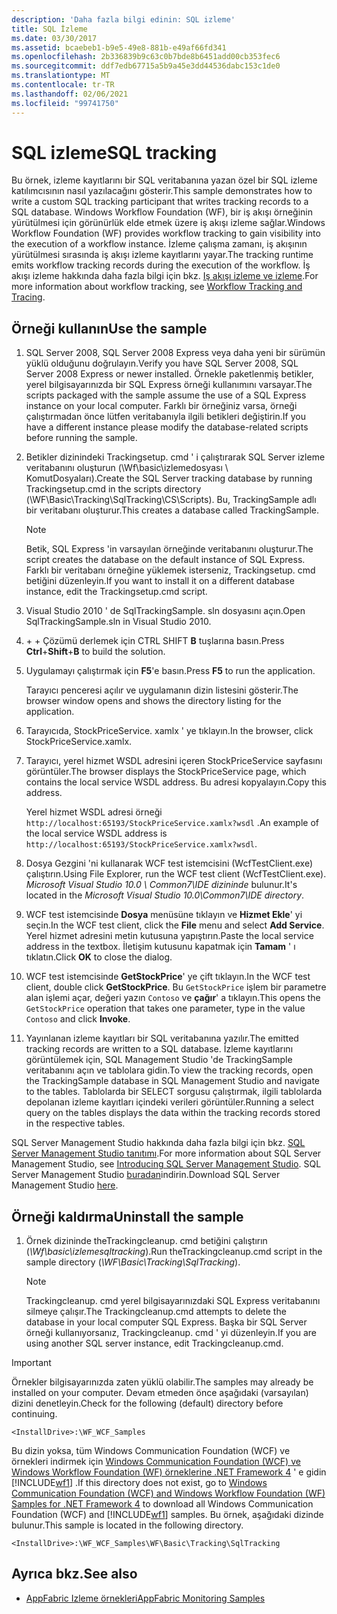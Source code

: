 ```yaml
---
description: 'Daha fazla bilgi edinin: SQL izleme'
title: SQL İzleme
ms.date: 03/30/2017
ms.assetid: bcaebeb1-b9e5-49e8-881b-e49af66fd341
ms.openlocfilehash: 2b336839b9c63c0b7bde8b6451add00cb353fec6
ms.sourcegitcommit: ddf7edb67715a5b9a45e3dd44536dabc153c1de0
ms.translationtype: MT
ms.contentlocale: tr-TR
ms.lasthandoff: 02/06/2021
ms.locfileid: "99741750"
---
```

# <a name="sql-tracking"></a><span data-ttu-id="e4edd-103">SQL izleme</span><span class="sxs-lookup"><span data-stu-id="e4edd-103">SQL tracking</span></span>

<span data-ttu-id="e4edd-104">Bu örnek, izleme kayıtlarını bir SQL veritabanına yazan özel bir SQL izleme katılımcısının nasıl yazılacağını gösterir.</span><span class="sxs-lookup"><span data-stu-id="e4edd-104">This sample demonstrates how to write a custom SQL tracking participant that writes tracking records to a SQL database.</span></span> <span data-ttu-id="e4edd-105">Windows Workflow Foundation (WF), bir iş akışı örneğinin yürütülmesi için görünürlük elde etmek üzere iş akışı izleme sağlar.</span><span class="sxs-lookup"><span data-stu-id="e4edd-105">Windows Workflow Foundation (WF) provides workflow tracking to gain visibility into the execution of a workflow instance.</span></span> <span data-ttu-id="e4edd-106">İzleme çalışma zamanı, iş akışının yürütülmesi sırasında iş akışı izleme kayıtlarını yayar.</span><span class="sxs-lookup"><span data-stu-id="e4edd-106">The tracking runtime emits workflow tracking records during the execution of the workflow.</span></span> <span data-ttu-id="e4edd-107">İş akışı izleme hakkında daha fazla bilgi için bkz. [Iş akışı izleme ve izleme](../workflow-tracking-and-tracing.md).</span><span class="sxs-lookup"><span data-stu-id="e4edd-107">For more information about workflow tracking, see [Workflow Tracking and Tracing](../workflow-tracking-and-tracing.md).</span></span>

## <a name="use-the-sample"></a><span data-ttu-id="e4edd-108">Örneği kullanın</span><span class="sxs-lookup"><span data-stu-id="e4edd-108">Use the sample</span></span>

1. <span data-ttu-id="e4edd-109">SQL Server 2008, SQL Server 2008 Express veya daha yeni bir sürümün yüklü olduğunu doğrulayın.</span><span class="sxs-lookup"><span data-stu-id="e4edd-109">Verify you have SQL Server 2008, SQL Server 2008 Express or newer installed.</span></span> <span data-ttu-id="e4edd-110">Örnekle paketlenmiş betikler, yerel bilgisayarınızda bir SQL Express örneği kullanımını varsayar.</span><span class="sxs-lookup"><span data-stu-id="e4edd-110">The scripts packaged with the sample assume the use of a SQL Express instance on your local computer.</span></span> <span data-ttu-id="e4edd-111">Farklı bir örneğiniz varsa, örneği çalıştırmadan önce lütfen veritabanıyla ilgili betikleri değiştirin.</span><span class="sxs-lookup"><span data-stu-id="e4edd-111">If you have a different instance please modify the database-related scripts before running the sample.</span></span>

2. <span data-ttu-id="e4edd-112">Betikler dizinindeki Trackingsetup. cmd ' i çalıştırarak SQL Server izleme veritabanını oluşturun (\Wf\basic\izlemedosyası \ KomutDosyaları).</span><span class="sxs-lookup"><span data-stu-id="e4edd-112">Create the SQL Server tracking database by running Trackingsetup.cmd in the scripts directory (\WF\Basic\Tracking\SqlTracking\CS\Scripts).</span></span> <span data-ttu-id="e4edd-113">Bu, TrackingSample adlı bir veritabanı oluşturur.</span><span class="sxs-lookup"><span data-stu-id="e4edd-113">This creates a database called TrackingSample.</span></span>

   > [!NOTE]
   > <span data-ttu-id="e4edd-114">Betik, SQL Express 'in varsayılan örneğinde veritabanını oluşturur.</span><span class="sxs-lookup"><span data-stu-id="e4edd-114">The script creates the database on the default instance of SQL Express.</span></span> <span data-ttu-id="e4edd-115">Farklı bir veritabanı örneğine yüklemek isterseniz, Trackingsetup. cmd betiğini düzenleyin.</span><span class="sxs-lookup"><span data-stu-id="e4edd-115">If you want to install it on a different database instance, edit the Trackingsetup.cmd script.</span></span>

3. <span data-ttu-id="e4edd-116">Visual Studio 2010 ' de SqlTrackingSample. sln dosyasını açın.</span><span class="sxs-lookup"><span data-stu-id="e4edd-116">Open SqlTrackingSample.sln in Visual Studio 2010.</span></span>

4. <span data-ttu-id="e4edd-117"> +  + Çözümü derlemek için CTRL SHIFT **B** tuşlarına basın.</span><span class="sxs-lookup"><span data-stu-id="e4edd-117">Press **Ctrl**+**Shift**+**B** to build the solution.</span></span>

5. <span data-ttu-id="e4edd-118">Uygulamayı çalıştırmak için **F5**'e basın.</span><span class="sxs-lookup"><span data-stu-id="e4edd-118">Press **F5** to run the application.</span></span>

   <span data-ttu-id="e4edd-119">Tarayıcı penceresi açılır ve uygulamanın dizin listesini gösterir.</span><span class="sxs-lookup"><span data-stu-id="e4edd-119">The browser window opens and shows the directory listing for the application.</span></span>

6. <span data-ttu-id="e4edd-120">Tarayıcıda, StockPriceService. xamlx ' ye tıklayın.</span><span class="sxs-lookup"><span data-stu-id="e4edd-120">In the browser, click StockPriceService.xamlx.</span></span>

7. <span data-ttu-id="e4edd-121">Tarayıcı, yerel hizmet WSDL adresini içeren StockPriceService sayfasını görüntüler.</span><span class="sxs-lookup"><span data-stu-id="e4edd-121">The browser displays the StockPriceService page, which contains the local service WSDL address.</span></span> <span data-ttu-id="e4edd-122">Bu adresi kopyalayın.</span><span class="sxs-lookup"><span data-stu-id="e4edd-122">Copy this address.</span></span>

   <span data-ttu-id="e4edd-123">Yerel hizmet WSDL adresi örneği `http://localhost:65193/StockPriceService.xamlx?wsdl` .</span><span class="sxs-lookup"><span data-stu-id="e4edd-123">An example of the local service WSDL address is `http://localhost:65193/StockPriceService.xamlx?wsdl`.</span></span>

8. <span data-ttu-id="e4edd-124">Dosya Gezgini 'ni kullanarak WCF test istemcisini (WcfTestClient.exe) çalıştırın.</span><span class="sxs-lookup"><span data-stu-id="e4edd-124">Using File Explorer, run the WCF test client (WcfTestClient.exe).</span></span> <span data-ttu-id="e4edd-125">*Microsoft Visual Studio 10.0 \ Common7\IDE dizininde* bulunur.</span><span class="sxs-lookup"><span data-stu-id="e4edd-125">It's located in the *Microsoft Visual Studio 10.0\Common7\IDE directory*.</span></span>

9. <span data-ttu-id="e4edd-126">WCF test istemcisinde **Dosya** menüsüne tıklayın ve **Hizmet Ekle**' yi seçin.</span><span class="sxs-lookup"><span data-stu-id="e4edd-126">In the WCF test client, click the **File** menu and select **Add Service**.</span></span> <span data-ttu-id="e4edd-127">Yerel hizmet adresini metin kutusuna yapıştırın.</span><span class="sxs-lookup"><span data-stu-id="e4edd-127">Paste the local service address in the textbox.</span></span> <span data-ttu-id="e4edd-128">İletişim kutusunu kapatmak için **Tamam** ' ı tıklatın.</span><span class="sxs-lookup"><span data-stu-id="e4edd-128">Click **OK** to close the dialog.</span></span>

10. <span data-ttu-id="e4edd-129">WCF test istemcisinde **GetStockPrice**' ye çift tıklayın.</span><span class="sxs-lookup"><span data-stu-id="e4edd-129">In the WCF test client, double click **GetStockPrice**.</span></span> <span data-ttu-id="e4edd-130">Bu `GetStockPrice` işlem bir parametre alan işlemi açar, değeri yazın `Contoso` ve **çağır**' a tıklayın.</span><span class="sxs-lookup"><span data-stu-id="e4edd-130">This opens the `GetStockPrice` operation that takes one parameter, type in the value `Contoso` and click **Invoke**.</span></span>

11. <span data-ttu-id="e4edd-131">Yayınlanan izleme kayıtları bir SQL veritabanına yazılır.</span><span class="sxs-lookup"><span data-stu-id="e4edd-131">The emitted tracking records are written to a SQL database.</span></span> <span data-ttu-id="e4edd-132">İzleme kayıtlarını görüntülemek için, SQL Management Studio 'de TrackingSample veritabanını açın ve tablolara gidin.</span><span class="sxs-lookup"><span data-stu-id="e4edd-132">To view the tracking records, open the TrackingSample database in SQL Management Studio and navigate to the tables.</span></span> <span data-ttu-id="e4edd-133">Tablolarda bir SELECT sorgusu çalıştırmak, ilgili tablolarda depolanan izleme kayıtları içindeki verileri görüntüler.</span><span class="sxs-lookup"><span data-stu-id="e4edd-133">Running a select query on the tables displays the data within the tracking records stored in the respective tables.</span></span>

   <span data-ttu-id="e4edd-134">SQL Server Management Studio hakkında daha fazla bilgi için bkz. [SQL Server Management Studio tanıtımı](/sql/ssms/sql-server-management-studio-ssms).</span><span class="sxs-lookup"><span data-stu-id="e4edd-134">For more information about SQL Server Management Studio, see [Introducing SQL Server Management Studio](/sql/ssms/sql-server-management-studio-ssms).</span></span> <span data-ttu-id="e4edd-135">SQL Server Management Studio [buradan](https://aka.ms/ssmsfullsetup)indirin.</span><span class="sxs-lookup"><span data-stu-id="e4edd-135">Download SQL Server Management Studio [here](https://aka.ms/ssmsfullsetup).</span></span>

## <a name="uninstall-the-sample"></a><span data-ttu-id="e4edd-136">Örneği kaldırma</span><span class="sxs-lookup"><span data-stu-id="e4edd-136">Uninstall the sample</span></span>

1. <span data-ttu-id="e4edd-137">Örnek dizininde theTrackingcleanup. cmd betiğini çalıştırın (*\Wf\basic\izlemesqltracking*).</span><span class="sxs-lookup"><span data-stu-id="e4edd-137">Run theTrackingcleanup.cmd script in the sample directory (*\WF\Basic\Tracking\SqlTracking*).</span></span>

    > [!NOTE]
    > <span data-ttu-id="e4edd-138">Trackingcleanup. cmd yerel bilgisayarınızdaki SQL Express veritabanını silmeye çalışır.</span><span class="sxs-lookup"><span data-stu-id="e4edd-138">The Trackingcleanup.cmd attempts to delete the database in your local computer SQL Express.</span></span> <span data-ttu-id="e4edd-139">Başka bir SQL Server örneği kullanıyorsanız, Trackingcleanup. cmd ' yi düzenleyin.</span><span class="sxs-lookup"><span data-stu-id="e4edd-139">If you are using another SQL server instance, edit Trackingcleanup.cmd.</span></span>

> [!IMPORTANT]
> <span data-ttu-id="e4edd-140">Örnekler bilgisayarınızda zaten yüklü olabilir.</span><span class="sxs-lookup"><span data-stu-id="e4edd-140">The samples may already be installed on your computer.</span></span> <span data-ttu-id="e4edd-141">Devam etmeden önce aşağıdaki (varsayılan) dizini denetleyin.</span><span class="sxs-lookup"><span data-stu-id="e4edd-141">Check for the following (default) directory before continuing.</span></span>
>
> `<InstallDrive>:\WF_WCF_Samples`
>
> <span data-ttu-id="e4edd-142">Bu dizin yoksa, tüm Windows Communication Foundation (WCF) ve örnekleri indirmek için [Windows Communication Foundation (WCF) ve Windows Workflow Foundation (WF) örneklerine .NET Framework 4](https://www.microsoft.com/download/details.aspx?id=21459) ' e gidin [!INCLUDE[wf1](../../../../includes/wf1-md.md)] .</span><span class="sxs-lookup"><span data-stu-id="e4edd-142">If this directory does not exist, go to [Windows Communication Foundation (WCF) and Windows Workflow Foundation (WF) Samples for .NET Framework 4](https://www.microsoft.com/download/details.aspx?id=21459) to download all Windows Communication Foundation (WCF) and [!INCLUDE[wf1](../../../../includes/wf1-md.md)] samples.</span></span> <span data-ttu-id="e4edd-143">Bu örnek, aşağıdaki dizinde bulunur.</span><span class="sxs-lookup"><span data-stu-id="e4edd-143">This sample is located in the following directory.</span></span>
>
> `<InstallDrive>:\WF_WCF_Samples\WF\Basic\Tracking\SqlTracking`

## <a name="see-also"></a><span data-ttu-id="e4edd-144">Ayrıca bkz.</span><span class="sxs-lookup"><span data-stu-id="e4edd-144">See also</span></span>

- <span data-ttu-id="e4edd-145">[AppFabric Izleme örnekleri](/previous-versions/appfabric/ff383407(v=azure.10))</span><span class="sxs-lookup"><span data-stu-id="e4edd-145">[AppFabric Monitoring Samples](/previous-versions/appfabric/ff383407(v=azure.10))</span></span>
